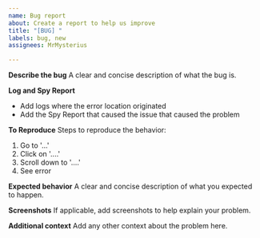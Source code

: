 ```yaml
---
name: Bug report
about: Create a report to help us improve
title: "[BUG] "
labels: bug, new
assignees: MrMysterius

---
```


**Describe the bug**
A clear and concise description of what the bug is.

**Log and Spy Report**
- Add logs where the error location originated
- Add the Spy Report that caused the issue that caused the problem

**To Reproduce**
Steps to reproduce the behavior:
1. Go to '...'
2. Click on '....'
3. Scroll down to '....'
4. See error

**Expected behavior**
A clear and concise description of what you expected to happen.

**Screenshots**
If applicable, add screenshots to help explain your problem.

**Additional context**
Add any other context about the problem here.
